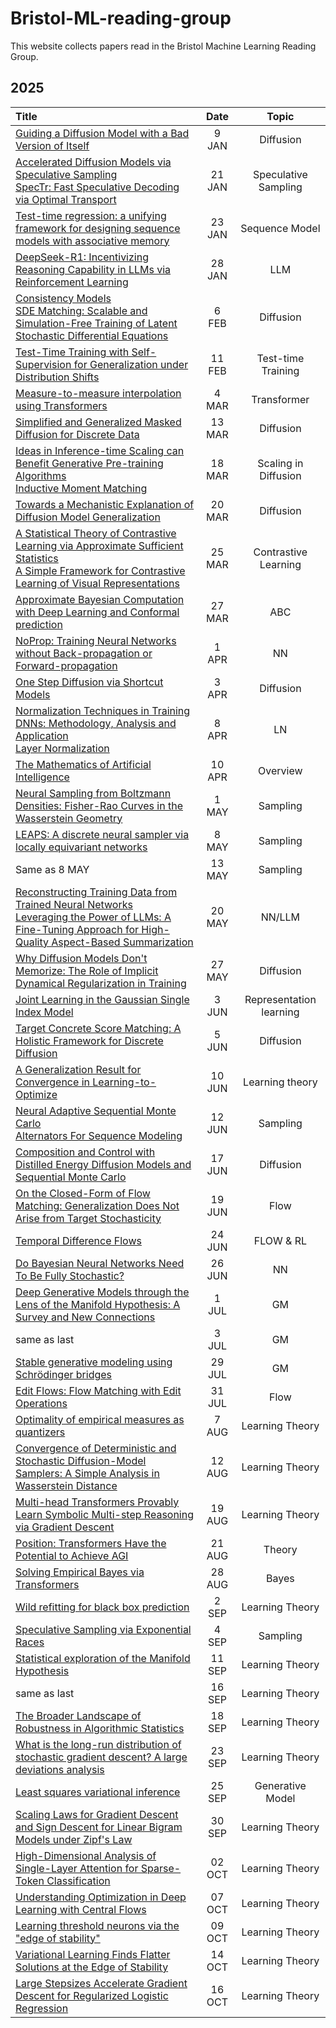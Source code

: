 # Bristol-ML-reading-group

This website collects papers read in the Bristol Machine Learning Reading Group.

## 2025

| Title | Date | Topic |
|:-------|:------:|:-------:|
| [Guiding a Diffusion Model with a Bad Version of Itself](https://arxiv.org/abs/2406.02507) | 9 JAN | Diffusion |
| [Accelerated Diffusion Models via Speculative Sampling](https://arxiv.org/abs/2501.05370)<br>[SpecTr: Fast Speculative Decoding via Optimal Transport](https://arxiv.org/abs/2310.15141) | 21 JAN | Speculative Sampling |
|[Test-time regression: a unifying framework for designing sequence models with associative memory](https://arxiv.org/abs/2501.12352)|23 JAN | Sequence Model|
|[DeepSeek-R1: Incentivizing Reasoning Capability in LLMs via Reinforcement Learning](https://arxiv.org/abs/2501.12948)| 28 JAN | LLM |
|[Consistency Models](https://arxiv.org/abs/2303.01469)<br>[SDE Matching: Scalable and Simulation-Free Training of Latent Stochastic Differential Equations](https://arxiv.org/abs/2502.02472)| 6 FEB | Diffusion |
| [Test-Time Training with Self-Supervision for Generalization under Distribution Shifts](https://proceedings.mlr.press/v119/sun20b.html) | 11 FEB | Test-time Training |
| [Measure-to-measure interpolation using Transformers](https://arxiv.org/abs/2411.04551) | 4 MAR | Transformer |
|[Simplified and Generalized Masked Diffusion for Discrete Data](https://arxiv.org/abs/2406.04329)| 13 MAR | Diffusion |
|[Ideas in Inference-time Scaling can Benefit Generative Pre-training Algorithms](https://arxiv.org/abs/2503.07154)<br>[Inductive Moment Matching](https://arxiv.org/abs/2503.07565)| 18 MAR | Scaling in Diffusion |
|[Towards a Mechanistic Explanation of Diffusion Model Generalization](https://arxiv.org/abs/2411.19339)| 20 MAR | Diffusion |
|[A Statistical Theory of Contrastive Learning via Approximate Sufficient Statistics](https://arxiv.org/abs/2503.17538)<br>[A Simple Framework for Contrastive Learning of Visual Representations](https://arxiv.org/abs/2002.05709)| 25 MAR | Contrastive Learning |
|[Approximate Bayesian Computation with Deep Learning and Conformal prediction](https://arxiv.org/abs/2406.04874) | 27 MAR | ABC |
|[NoProp: Training Neural Networks without Back-propagation or Forward-propagation](https://arxiv.org/abs/2503.24322)| 1 APR | NN |
|[One Step Diffusion via Shortcut Models](https://arxiv.org/abs/2410.12557)| 3 APR| Diffusion |
|[Normalization Techniques in Training DNNs: Methodology, Analysis and Application](https://arxiv.org/abs/2009.12836)<br>[Layer Normalization](https://arxiv.org/abs/1607.06450)| 8 APR | LN |
|[The Mathematics of Artificial Intelligence](https://arxiv.org/abs/2501.10465)| 10 APR | Overview |
|[Neural Sampling from Boltzmann Densities: Fisher-Rao Curves in the Wasserstein Geometry](https://arxiv.org/abs/2410.03282)| 1 MAY | Sampling |
|[LEAPS: A discrete neural sampler via locally equivariant networks](https://arxiv.org/abs/2502.10843)| 8 MAY | Sampling |
| Same as 8 MAY | 13 MAY | Sampling |
| [Reconstructing Training Data from Trained Neural Networks](https://arxiv.org/abs/2206.07758)<br>[Leveraging the Power of LLMs: A Fine-Tuning Approach for High-Quality Aspect-Based Summarization](https://arxiv.org/abs/2408.02584)| 20 MAY | NN/LLM |
|[Why Diffusion Models Don't Memorize: The Role of Implicit Dynamical Regularization in Training](https://arxiv.org/abs/2505.17638)| 27 MAY | Diffusion |
|[Joint Learning in the Gaussian Single Index Model](https://arxiv.org/abs/2505.21336)| 3 JUN | Representation learning |
|[Target Concrete Score Matching: A Holistic Framework for Discrete Diffusion](https://arxiv.org/abs/2504.16431)| 5 JUN | Diffusion |
|[A Generalization Result for Convergence in Learning-to-Optimize](https://arxiv.org/abs/2410.07704)| 10 JUN | Learning theory |
|[Neural Adaptive Sequential Monte Carlo](https://arxiv.org/abs/1506.03338)<br>[Alternators For Sequence Modeling](https://arxiv.org/abs/2405.11848)| 12 JUN | Sampling |
|[Composition and Control with Distilled Energy Diffusion Models and Sequential Monte Carlo](https://arxiv.org/abs/2502.12786)| 17 JUN | Diffusion |
|[On the Closed-Form of Flow Matching: Generalization Does Not Arise from Target Stochasticity](https://www.arxiv.org/abs/2506.03719)| 19 JUN | Flow |
|[Temporal Difference Flows](https://arxiv.org/abs/2503.09817)| 24 JUN | FLOW & RL |
|[Do Bayesian Neural Networks Need To Be Fully Stochastic?](https://arxiv.org/abs/2211.06291)| 26 JUN | NN |
|[Deep Generative Models through the Lens of the Manifold Hypothesis: A Survey and New Connections](https://arxiv.org/abs/2404.02954)| 1 JUL | GM |
| same as last | 3 JUL | GM |
|[Stable generative modeling using Schrödinger bridges](https://arxiv.org/abs/2401.04372)| 29 JUL | GM |
|[Edit Flows: Flow Matching with Edit Operations](https://arxiv.org/abs/2506.09018)| 31 JUL | Flow |
|[Optimality of empirical measures as quantizers](https://arxiv.org/abs/2508.02615)| 7 AUG | Learning Theory |
|[Convergence of Deterministic and Stochastic Diffusion-Model Samplers: A Simple Analysis in Wasserstein Distance](https://www.arxiv.org/abs/2508.03210)| 12 AUG | Learning Theory |
|[Multi-head Transformers Provably Learn Symbolic Multi-step Reasoning via Gradient Descent](https://arxiv.org/abs/2508.08222)| 19 AUG | Learning Theory |
|[Position: Transformers Have the Potential to Achieve AGI](https://openreview.net/forum?id=vMTijVnXQ8)| 21 AUG | Theory |
|[Solving Empirical Bayes via Transformers](https://arxiv.org/abs/2502.09844)| 28 AUG | Bayes |
|[Wild refitting for black box prediction](https://arxiv.org/abs/2506.21460)| 2 SEP | Learning Theory |
|[Speculative Sampling via Exponential Races](https://arxiv.org/abs/2504.15475)| 4 SEP | Sampling |
|[Statistical exploration of the Manifold Hypothesis](https://arxiv.org/abs/2208.11665)| 11 SEP | Learning Theory |
| same as last | 16 SEP | Learning Theory |
|[The Broader Landscape of Robustness in Algorithmic Statistics](https://arxiv.org/abs/2412.02670)| 18 SEP | Learning Theory |
|[What is the long-run distribution of stochastic gradient descent? A large deviations analysis](https://arxiv.org/abs/2406.09241)|23 SEP | Learning Theory |
|[Least squares variational inference](https://arxiv.org/abs/2502.18475)| 25 SEP | Generative Model |
|[Scaling Laws for Gradient Descent and Sign Descent for Linear Bigram Models under Zipf's Law](https://arxiv.org/abs/2505.19227)| 30 SEP | Learning Theory |
|[High-Dimensional Analysis of Single-Layer Attention for Sparse-Token Classification](https://arxiv.org/abs/2509.25153)| 02 OCT | Learning Theory |
|[Understanding Optimization in Deep Learning with Central Flows](https://arxiv.org/abs/2410.24206)| 07 OCT | Learning Theory |
|[Learning threshold neurons via the "edge of stability"](https://arxiv.org/abs/2212.07469)| 09 OCT | Learning Theory |
|[Variational Learning Finds Flatter Solutions at the Edge of Stability](https://arxiv.org/abs/2506.12903)| 14 OCT | Learning Theory |
|[Large Stepsizes Accelerate Gradient Descent for Regularized Logistic Regression](https://arxiv.org/abs/2506.02336)| 16 OCT | Learning Theory |
